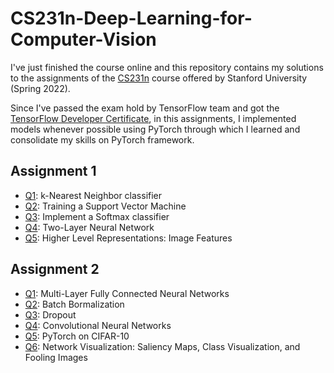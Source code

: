 # CS231n-Deep-Learning-for-Computer-Vision
I've just finished the course online and this repository contains my solutions to the assignments of the [CS231n](http://cs231n.stanford.edu/schedule.html) course offered by Stanford University (Spring 2022).

Since I've passed the exam hold by TensorFlow team and got the [TensorFlow Developer Certificate](https://www.credential.net/54a119ef-4f74-4f8d-90c2-adcd4a2b0126#gs.p7wp1k), in this assignments, I implemented models whenever possible using PyTorch through which I learned and consolidate my skills on PyTorch framework.

## Assignment 1
* [Q1](https://github.com/jinglan-shi/CS231n-Deep-Learning-for-Computer-Vision/blob/main/assignment1/knn.ipynb): k-Nearest Neighbor classifier
* [Q2](https://github.com/jinglan-shi/CS231n-Deep-Learning-for-Computer-Vision/blob/main/assignment1/svm.ipynb): Training a Support Vector Machine
* [Q3](https://github.com/jinglan-shi/CS231n-Deep-Learning-for-Computer-Vision/blob/main/assignment1/softmax.ipynb): Implement a Softmax classifier
* [Q4](https://github.com/jinglan-shi/CS231n-Deep-Learning-for-Computer-Vision/blob/main/assignment1/two_layer_net.ipynb): Two-Layer Neural Network
* [Q5](https://github.com/jinglan-shi/CS231n-Deep-Learning-for-Computer-Vision/blob/main/assignment1/features.ipynb): Higher Level Representations: Image Features

## Assignment 2
* [Q1](https://github.com/jinglan-shi/CS231n-Deep-Learning-for-Computer-Vision/blob/main/assignment2/FullyConnectedNets.ipynb): Multi-Layer Fully Connected Neural Networks
* [Q2](https://github.com/jinglan-shi/CS231n-Deep-Learning-for-Computer-Vision/blob/main/assignment2/BatchNormalization.ipynb): Batch Bormalization
* [Q3](https://github.com/jinglan-shi/CS231n-Deep-Learning-for-Computer-Vision/blob/main/assignment2/Dropout.ipynb): Dropout
* [Q4](https://github.com/jinglan-shi/CS231n-Deep-Learning-for-Computer-Vision/blob/main/assignment2/ConvolutionalNetworks.ipynb): Convolutional Neural Networks
* [Q5](https://github.com/jinglan-shi/CS231n-Deep-Learning-for-Computer-Vision/blob/main/assignment2/PyTorch.ipynb): PyTorch on CIFAR-10
* [Q6](https://github.com/jinglan-shi/CS231n-Deep-Learning-for-Computer-Vision/blob/main/assignment2/Network_Visualization.ipynb): Network Visualization: Saliency Maps, Class Visualization, and Fooling Images
